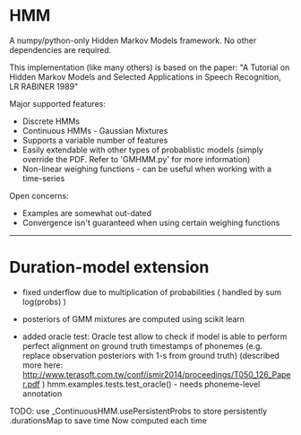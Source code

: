 HMM
===

A numpy/python-only Hidden Markov Models framework. No other dependencies are required.

This implementation (like many others) is based on the paper:
"A Tutorial on Hidden Markov Models and Selected Applications in Speech Recognition, LR RABINER 1989"

Major supported features:

* Discrete HMMs
* Continuous HMMs - Gaussian Mixtures
* Supports a variable number of features
* Easily extendable with other types of probablistic models (simply override the PDF. Refer to 'GMHMM.py' for more information)
* Non-linear weighing functions - can be useful when working with a time-series

Open concerns:
* Examples are somewhat out-dated
* Convergence isn't guaranteed when using certain weighing functions
-----------------------------------


Duration-model extension 
=========================

* fixed underflow due to multiplication of probabilities ( handled by sum log(probs) )

* posteriors of GMM mixtures are computed using scikit learn 

* added oracle test: Oracle test allow to check if model is able to perform perfect alignment on ground truth timestamps of phonemes (e.g. replace observation posteriors with 1-s from ground truth) (described more here: http://www.terasoft.com.tw/conf/ismir2014/proceedings/T050_126_Paper.pdf ) 
hmm.examples.tests.test_oracle() - needs phoneme-level annotation

TODO: 
use _ContinuousHMM.usePersistentProbs to store persistently <fileName>.durationsMap to save time Now computed each time